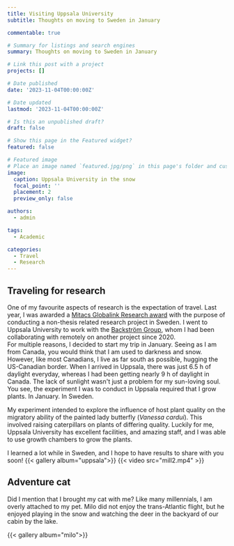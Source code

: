 ```yaml
---
title: Visiting Uppsala University
subtitle: Thoughts on moving to Sweden in January

commentable: true

# Summary for listings and search engines
summary: Thoughts on moving to Sweden in January

# Link this post with a project
projects: []

# Date published
date: '2023-11-04T00:00:00Z'

# Date updated
lastmod: '2023-11-04T00:00:00Z'

# Is this an unpublished draft?
draft: false

# Show this page in the Featured widget?
featured: false

# Featured image
# Place an image named `featured.jpg/png` in this page's folder and customize its options here.
image:
  caption: Uppsala University in the snow
  focal_point: ''
  placement: 2
  preview_only: false

authors:
  - admin

tags:
  - Academic

categories:
  - Travel
  - Research
---
```



## Traveling for research

One of my favourite aspects of research is the expectation of travel. Last year, I was awarded a [Mitacs Globalink Research award](https://www.mitacs.ca/en/programs/globalink/globalink-research-award) with the purpose of conducting a non-thesis related research project in Sweden. I went to Uppsala University to work with the [Backström Group](https://www.ieg.uu.se/evolutionary-biology/backstrom/), whom I had been collaborating with remotely on another project since 2020.  
For multiple reasons, I decided to start my trip in January. Seeing as I am from Canada, you would think that I am used to darkness and snow. However, like most Canadians, I live as far south as possible, hugging the US-Canadian border. When I arrived in Uppsala, there was just 6.5 h of daylight everyday, whereas I had been getting nearly 9 h of daylight in Canada. The lack of sunlight wasn't just a problem for my sun-loving soul. You see, the experiment I was to conduct in Uppsala required that I grow plants. In January. In Sweden.

My experiment intended to explore the influence of host plant quality on the migratory ability of the painted lady butterfly (_Vanessa cardui_). This involved raising caterpillars on plants of differing quality. Luckily for me, Uppsala University has excellent facilities, and amazing staff, and I was able to use growth chambers to grow the plants.

I learned a lot while in Sweden, and I hope to have results to share with you soon!
{{< gallery album="uppsala">}}
{{< video src="mill2.mp4" >}}

## Adventure cat

Did I mention that I brought my cat with me? Like many millennials, I am overly attached to my pet. Milo did not enjoy the trans-Atlantic flight, but he enjoyed playing in the snow and watching the deer in the backyard of our cabin by the lake.

{{< gallery album="milo">}}

